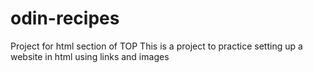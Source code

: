 # odin-recipes
Project for html section of TOP
This is a project to practice setting up a website in html using links and images
